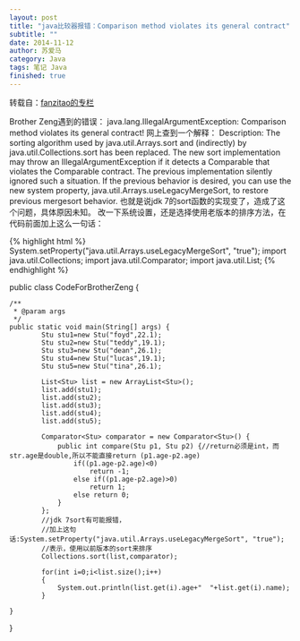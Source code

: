 ```yaml
---
layout: post
title: "java比较器报错：Comparison method violates its general contract"
subtitle: ""
date: 2014-11-12
author: 苏爱马
category: Java
tags: 笔记 Java
finished: true
---
```


转载自：[fanzitao的专栏](http://blog.csdn.net/fanzitao/article/details/8040201)

Brother Zeng遇到的错误：
java.lang.IllegalArgumentException: Comparison method violates its general contract!
网上查到一个解释：
Description: The sorting algorithm used by java.util.Arrays.sort and (indirectly) by java.util.Collections.sort has been replaced. The new sort implementation may throw an IllegalArgumentException if it detects a Comparable that violates the Comparable contract. The previous implementation silently ignored such a situation. If the previous behavior is desired, you can use the new system property, java.util.Arrays.useLegacyMergeSort, to restore previous mergesort behavior.
也就是说jdk 7的sort函数的实现变了，造成了这个问题，具体原因未知。
改一下系统设置，还是选择使用老版本的排序方法，在代码前面加上这么一句话：

{% highlight html %}
System.setProperty("java.util.Arrays.useLegacyMergeSort", "true");
import java.util.Collections;
import java.util.Comparator;
import java.util.List;
{% endhighlight %}


public class CodeForBrotherZeng {

	/**
	 * @param args
	 */
	public static void main(String[] args) {
			Stu stu1=new Stu("foyd",22.1);
			Stu stu2=new Stu("teddy",19.1);
			Stu stu3=new Stu("dean",26.1);
			Stu stu4=new Stu("lucas",19.1);
			Stu stu5=new Stu("tina",26.1);

			List<Stu> list = new ArrayList<Stu>();
			list.add(stu1);
			list.add(stu2);
			list.add(stu3);
			list.add(stu4);
			list.add(stu5);

			Comparator<Stu> comparator = new Comparator<Stu>() {
				public int compare(Stu p1, Stu p2) {//return必须是int，而str.age是double,所以不能直接return (p1.age-p2.age)
					if((p1.age-p2.age)<0)
						return -1;
					else if((p1.age-p2.age)>0)
						return 1;
					else return 0;
				}
			};
			//jdk 7sort有可能报错，
			//加上这句话:System.setProperty("java.util.Arrays.useLegacyMergeSort", "true");
			//表示，使用以前版本的sort来排序
			Collections.sort(list,comparator);

			for(int i=0;i<list.size();i++)
			{
				System.out.println(list.get(i).age+"  "+list.get(i).name);
			}

	}

}


